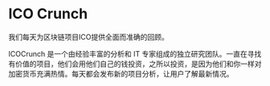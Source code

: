 # 

# ICO Crunch

我们每天为区块链项目ICO提供全面而准确的回顾。

ICOCrunch 是一个由经验丰富的分析和 IT 专家组成的独立研究团队。一直在寻找有价值的项目，他们会用他们自己的钱投资，之所以投资，是因为他们和你一样对加密货币充满热情。每天都会发布新的项目分析，让用户了解最新情况。

